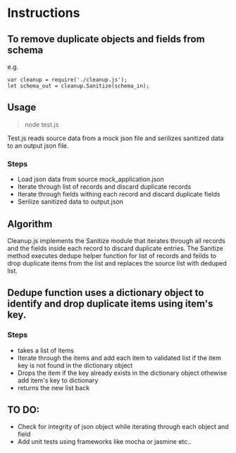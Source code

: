 # Instructions

## To remove duplicate objects and fields from schema   

e.g. 

    var cleanup = require('./cleanup.js');
    let schema_out = cleanup.Sanitize(schema_in);

## Usage 

> node test.js


Test.js reads source data from a mock json file and serilizes sanitized data to an output json file. 

### Steps
- Load json data from source mock_application.json 
- Iterate through list of records and discard duplicate records
- Iterate through fields withing each record and discard duplicate fields
- Serilize sanitized data to output.json


## Algorithm
Cleanup.js implements the Sanitize module that iterates through all records and the fields inside each record to discard duplicate entries. 
The Sanitize method executes dedupe helper function for list of records and feilds to drop duplicate items from the list and replaces the source list with deduped list.

## Dedupe function uses a dictionary object to identify and drop duplicate items using item's key. 
### Steps
- takes a list of items  
- Iterate through the items and add each item to validated list if the item key is not found in the dictionary object 
- Drops the item if the key already exists in the dictionary object othewise add item's key to dictionary 
- returns the new list back

## TO DO:
- Check for integrity of json object  while iterating through each object and field
- Add unit tests using frameworks like mocha or jasmine etc..

